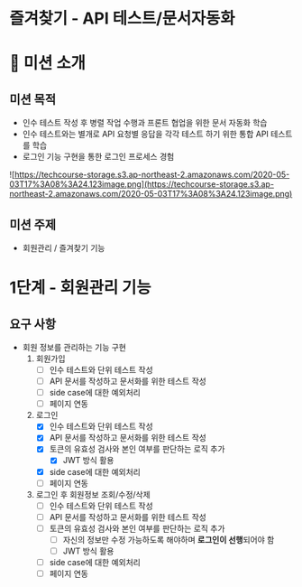 # 즐겨찾기 - API 테스트/문서자동화

# 🤔 미션 소개

## 미션 목적

- 인수 테스트 작성 후 병렬 작업 수행과 프론트 협업을 위한 문서 자동화 학습
- 인수 테스트와는 별개로 API 요청별 응답을 각각 테스트 하기 위한 통합 API 테스트를 학습
- 로그인 기능 구현을 통한 로그인 프로세스 경험

![https://techcourse-storage.s3.ap-northeast-2.amazonaws.com/2020-05-03T17%3A08%3A24.123image.png](https://techcourse-storage.s3.ap-northeast-2.amazonaws.com/2020-05-03T17%3A08%3A24.123image.png)

## 미션 주제

- 회원관리 / 즐겨찾기 기능

# 1단계 - 회원관리 기능

## 요구 사항

- 회원 정보를 관리하는 기능 구현
    1. 회원가입
        - [ ] 인수 테스트와 단위 테스트 작성
        - [ ] API 문서를 작성하고 문서화를 위한 테스트 작성
        - [ ] side case에 대한 예외처리
        - [ ] 페이지 연동
    2. 로그인
        - [x] 인수 테스트와 단위 테스트 작성
        - [x] API 문서를 작성하고 문서화를 위한 테스트 작성
        - [x] 토큰의 유효성 검사와 본인 여부를 판단하는 로직 추가
            - [x] JWT 방식 활용
        - [x] side case에 대한 예외처리
        - [ ] 페이지 연동
    3. 로그인 후 회원정보 조회/수정/삭제
        - [ ] 인수 테스트와 단위 테스트 작성
        - [ ] API 문서를 작성하고 문서화를 위한 테스트 작성
        - [ ] 토큰의 유효성 검사와 본인 여부를 판단하는 로직 추가
            - [ ] 자신의 정보만 수정 가능하도록 해야하며 **로그인이 선행**되어야 함
            - [ ] JWT 방식 활용
        - [ ] side case에 대한 예외처리
        - [ ] 페이지 연동
